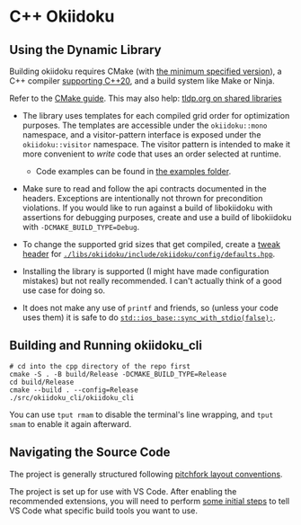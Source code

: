 
# C++ Okiidoku

## Using the Dynamic Library

Building okiidoku requires CMake (with [the minimum specified version](./CMakeLists.txt)), a C++ compiler [supporting C++20](https://en.cppreference.com/w/cpp/compiler_support), and a build system like Make or Ninja.

Refer to the [CMake guide](https://cmake.org/cmake/help/latest/guide/importing-exporting/index.html). This may also help: [tldp.org on shared libraries](https://tldp.org/HOWTO/Program-Library-HOWTO/shared-libraries.html)

- The library uses templates for each compiled grid order for optimization purposes. The templates are accessible under the `okiidoku::mono` namespace, and a visitor-pattern interface is exposed under the `okiidoku::visitor` namespace. The visitor pattern is intended to make it more convenient to _write_ code that uses an order selected at runtime.
  - Code examples can be found in [the examples folder](./libs/okiidoku/examples/).

- Make sure to read and follow the api contracts documented in the headers. Exceptions are intentionally not thrown for precondition violations. If you would like to run against a build of libokiidoku with assertions for debugging purposes, create and use a build of libokiidoku with `-DCMAKE_BUILD_TYPE=Debug`.

- To change the supported grid sizes that get compiled, create a [tweak header](https://vector-of-bool.github.io/2020/10/04/lib-configuration.html#providing-a-tweak-header) for [`./libs/okiidoku/include/okiidoku/config/defaults.hpp`](./libs/okiidoku/include/okiidoku/config/defaults.hpp).

- Installing the library is supported (I might have made configuration mistakes) but not really recommended. I can't actually think of a good use case for doing so.

- It does not make any use of `printf` and friends, so (unless your code uses them) it is safe to do [`std::ios_base::sync_with_stdio(false);`](https://en.cppreference.com/w/cpp/io/ios_base/sync_with_stdio).

## Building and Running okiidoku\_cli

```shell
# cd into the cpp directory of the repo first
cmake -S . -B build/Release -DCMAKE_BUILD_TYPE=Release
cd build/Release
cmake --build . --config=Release
./src/okiidoku_cli/okiidoku_cli
```

You can use `tput rmam` to disable the terminal's line wrapping, and `tput smam` to enable it again afterward.

## Navigating the Source Code

The project is generally structured following [pitchfork layout conventions](https://api.csswg.org/bikeshed/?force=1&url=https://raw.githubusercontent.com/vector-of-bool/pitchfork/develop/data/spec.bs).

The project is set up for use with VS Code. After enabling the recommended extensions, you will need to perform [some initial steps](https://code.visualstudio.com/docs/cpp/cmake-linux#_select-a-kit) to tell VS Code what specific build tools you want to use.

